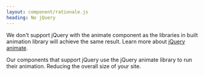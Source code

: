 ```yaml
---
layout: component/rationale.js
heading: No jQuery
---
```


We don't support jQuery with the animate component as the libraries in built animation library will achieve the same result. Learn more about [jQuery animate](http://api.jquery.com/animate/).

Our components that support jQuery use the jQuery animate library to run their animation. Reducing the overall size of your site.

